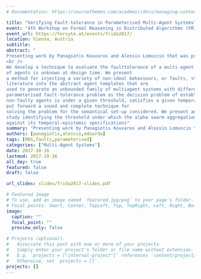 ```yaml
---
# Documentation: https://sourcethemes.com/academic/docs/managing-content/

title: "Verifying Fault-tolerance in Parameterised Multi-Agent Systems"
event: "4th Workshop on Formal Reasoning in Distributed Algorithms (FRIDA 2017)"
event_url: https://forsyte.at/events/frida2017/
location: Vienna, Austria
subtitle: 
abstract: "
Presenting work by Panagiotis Kouvaros and Alessio Lomuscio that was previously published at IJCAI 2017.
<br />
We develop a technique to evaluate the faulttolerance of a multi-agent system whose number
of agents is unknown at design time. We present
a method for injecting a variety of non-ideal behaviours, or faults, studied in the safety-analysis
literature into the abstract agent templates that are
used to generate an unbounded family of multiagent systems with different sizes. We define the
parameterised fault-tolerance problem as the decision problem of establishing whether any concrete system, in which the ratio of faulty versus
non-faulty agents is under a given threshold, satisfies a given temporal-epistemic specification. We
put forward a sound and complete technique for
solving the problem for the semantical set-up considered. We present an implementation and a case
study identifying the threshold under which the alpha swarm aggregation algorithm is robust to faults
against its temporal-epistemic specifications"
summary: "Presenting work by Panagiotis Kouvaros and Alessio Lomuscio that was previously published at IJCAI 2017."
authors: [panagiotis,alessio,edoardo]
tags: [MAS,faults,parameterised]
categories: ["Multi-Agent Systems"]
date: 2017-10-16
lastmod: 2017-10-16
all_day: true
featured: false
draft: false

url_slides: slides/frida2017-slides.pdf

# Featured image
# To use, add an image named `featured.jpg/png` to your page's folder.
# Focal points: Smart, Center, TopLeft, Top, TopRight, Left, Right, BottomLeft, Bottom, BottomRight.
image:
  caption: ""
  focal_point: ""
  preview_only: false

# Projects (optional).
#   Associate this post with one or more of your projects.
#   Simply enter your project's folder or file name without extension.
#   E.g. `projects = ["internal-project"]` references `content/project/deep-learning/index.md`.
#   Otherwise, set `projects = []`.
projects: []
---
```

